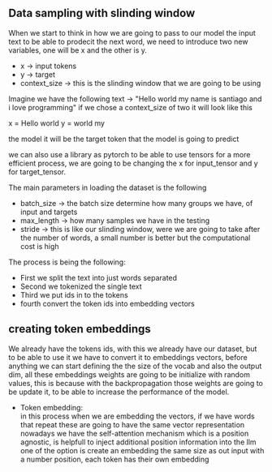 
## Data sampling with slinding window
When we start to think in how we are going to pass to our  model the input text to be able to prodecit the next word, we need to introduce two new variables, one will be x and the other is y.
- x -> input tokens
- y -> target
- context_size -> this is the slinding window that we are going to be using

Imagine we have the following text -> "Hello world my name is santiago and i love programming"
if we chose a context_size of two it will look like this 
>
x = Hello world
y = world my
>
the model it will be the target token that the model is going to predict

we can also use a library as pytorch to be able to use tensors for a more efficient process, we are going to be changing the x for input_tensor and y for target_tensor.
>
The main parameters in loading the dataset is the following
- batch_size -> the batch size determine how many groups we have, of input and targets
- max_length -> how many samples we have in the testing
- stride -> this is like our slinding window, were we are going to take after the number of words, a small number is better but the computational cost is high

The process is being the following:
- First we split the text into just words separated
- Second we tokenized the single text
- Third we put ids in to the tokens
- fourth convert the token ids into embedding vectors

## creating token embeddings
We already have the tokens ids, with this we already have our dataset, but to be able to use it we have to convert it to embeddings vectors, before anything we can start defining the the size of the vocab and also the output dim, all these embeddings weights are going to be initialize with random values, this is because with the backpropagation those weights are going to be update it, to be able to increase the performance of the model.
- Token embedding:\
    in this process when we are embedding the vectors, if we have words that repeat these are going to have the same vector representation
    nowadays we have the self-attention mechanism which is a position agnostic, is helpfull to inject additional position information into the llm
    one of the option is create an embedding the same size as out input with a number position, each token has their own embedding
    
